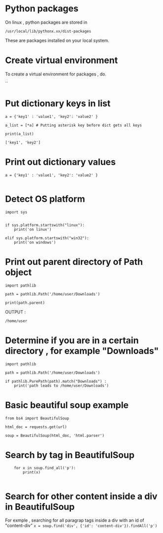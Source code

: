 
# Python packages 

On linux , python packages are stored in 

`/usr/local/lib/pythonx.xx/dist-packages`


These are packages installed on your local system.

# Create virtual environment

To create a virtual environment for packages , do. 

``

# Put dictionary keys in list 

```
a = {'key1' : 'value1', 'key2': 'value2' }  

a_list = [*a] # Putting asterisk key before dict gets all keys

print(a_list)

['key1', 'key2']

```

# Print out dictionary values 

```
a = {'key1' : 'value1', 'key2': 'value2' }  


```

# Detect OS platform 

```
import sys


if sys.platform.startswith("linux"):
    print('on linux')

elif sys.platform.startswith("win32"):
    print('on windows')

```

# Print out parent directory of Path object


```
import pathlib

path = pathlib.Path('/home/user/Downloads')

print(path.parent)

```

OUTPUT : 

`/home/user`


# Determine if you are in a certain directory , for example "Downloads"

```
import pathlib 

path = pathlib.Path('/home/user/Downloads')

if pathlib.PurePath(path).match("Downloads") : 
    print('path leads to /home/user/Downloads')

```

# Basic beautiful soup example 

```
from bs4 import BeautifulSoup

html_doc = requests.get(url)

soup = BeautifulSoup(html_doc, 'html.parser')

```

# Search by tag in BeautifulSoup 

```
    for x in soup.find_all('p'):
        print(x)
    
```

# Search for other content inside a div in BeautifulSoup

For exmple , searching for all paragrap tags inside a div with an id of "content-div"
`x = soup.find('div', {'id': 'content-div'}).findAll('p')`
